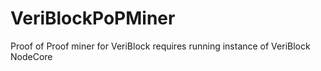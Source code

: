 # VeriBlockPoPMiner
Proof of Proof miner for VeriBlock requires running instance of VeriBlock NodeCore
